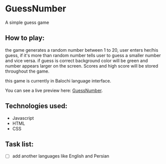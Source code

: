 # GuessNumber
A simple guess game

## How to play:
the game generates a random number between 1 to 20, user enters her/his guess, if it's more than random number tells user to guess a smaller number and vice versa.
if guess is correct background color will be green and number appears larger on the screen.
Scores and high score will be stored throughout the game.

this game is currently in Balochi language interface.

You can see a live preview here:
[GuessNumber](https://guessonenumber.netlify.app/).

## Technologies used:
- Javascript
- HTML
- CSS

## Task list:
- [ ] add another languages like English and Persian

